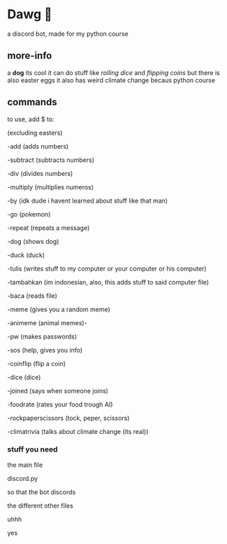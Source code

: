 # Dawg 🐶
a discord bot, made for my python course


## more-info
a **dog**
its cool
it can do stuff like *rolling dice* and *flipping coins*
but there is also easter eggs
it also has weird climate change becaus python course

## commands

to use, add $ to:

(excluding easters)

-add (adds numbers)

-subtract (subtracts numbers)

-div (divides numbers)

-multiply (multiplies numeros)

-by (idk dude i havent learned about stuff like that man)

-go (pokemon)

-repeat (repeats a message)

-dog (shows dog)

-duck (duck)

-tulis (writes stuff to my computer or your computer or his computer)

-tambahkan (im indonesian, also, this adds stuff to said computer file)

-baca (reads file)

-meme (gives you a random meme)

-animeme (animal memes)-

-pw (makes passwords)

-sos (help, gives you info)

-coinflip (flip a coin)

-dice (dice)

-joined (says when someone joins)

-foodrate (rates your food trough AI)

-rockpaperscissors (tock, peper, scissors)

-climatrivia (talks about climate change (its real))

### stuff you need

the main file

discord.py

so that the bot discords

the different other files

uhhh

yes
